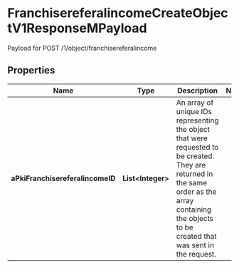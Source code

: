 

# FranchisereferalincomeCreateObjectV1ResponseMPayload

Payload for POST /1/object/franchisereferalincome

## Properties

| Name | Type | Description | Notes |
|------------ | ------------- | ------------- | -------------|
|**aPkiFranchisereferalincomeID** | **List&lt;Integer&gt;** | An array of unique IDs representing the object that were requested to be created.  They are returned in the same order as the array containing the objects to be created that was sent in the request. |  |



